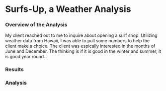 # Surfs-Up, a Weather Analysis

### Overview of the Analysis
My client reached out to me to inquire about opening a surf shop. Utilizing weather data from Hawaii, I was able to pull some numbers to help the client make a choice. The client was espically interested in the months of June and December. The thinking is if it is good in the winter and summer, it is good year round.

### Results


### Analysis
